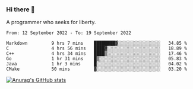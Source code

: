 ### Hi there 👋

<!--
**shejialuo/shejialuo** is a ✨ _special_ ✨ repository because its `README.md` (this file) appears on your GitHub profile.

Here are some ideas to get you started:

- 🔭 I’m currently working on ...
- 🌱 I’m currently learning ...
- 👯 I’m looking to collaborate on ...
- 🤔 I’m looking for help with ...
- 💬 Ask me about ...
- 📫 How to reach me: ...
- 😄 Pronouns: ...
- ⚡ Fun fact: ...
-->

A programmer who seeks for liberty.

<!--START_SECTION:waka-->

```text
From: 12 September 2022 - To: 19 September 2022

Markdown         9 hrs 7 mins    ████████▓░░░░░░░░░░░░░░░░   34.85 %
C                4 hrs 56 mins   ████▓░░░░░░░░░░░░░░░░░░░░   18.89 %
C++              4 hrs 34 mins   ████▒░░░░░░░░░░░░░░░░░░░░   17.46 %
Go               1 hr 31 mins    █▒░░░░░░░░░░░░░░░░░░░░░░░   05.83 %
Java             1 hr 3 mins     █░░░░░░░░░░░░░░░░░░░░░░░░   04.02 %
CMake            50 mins         ▓░░░░░░░░░░░░░░░░░░░░░░░░   03.20 %
```

<!--END_SECTION:waka-->

[![Anurag's GitHub stats](https://github-readme-stats.vercel.app/api?username=shejialuo&show_icons=true&theme=dracula)](https://github.com/anuraghazra/github-readme-stats)
